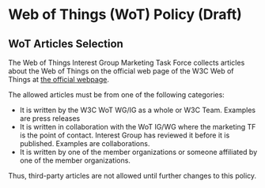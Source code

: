 # Web of Things (WoT) Policy (Draft)

## WoT Articles Selection

The Web of Things Interest Group Marketing Task Force collects articles about the Web of Things on the official web page of the W3C Web of Things at [the official webpage](https://www.w3.org/WoT/about/articles/).

The allowed articles must be from one of the following categories:

- It is written by the W3C WoT WG/IG as a whole or W3C Team. Examples are press releases
- It is written in collaboration with the WoT IG/WG where the marketing TF is the point of contact. Interest Group has reviewed it before it is published. Examples are collaborations.
- It is written by one of the member organizations or someone affiliated by one of the member organizations.

Thus, third-party articles are not allowed until further changes to this policy.
